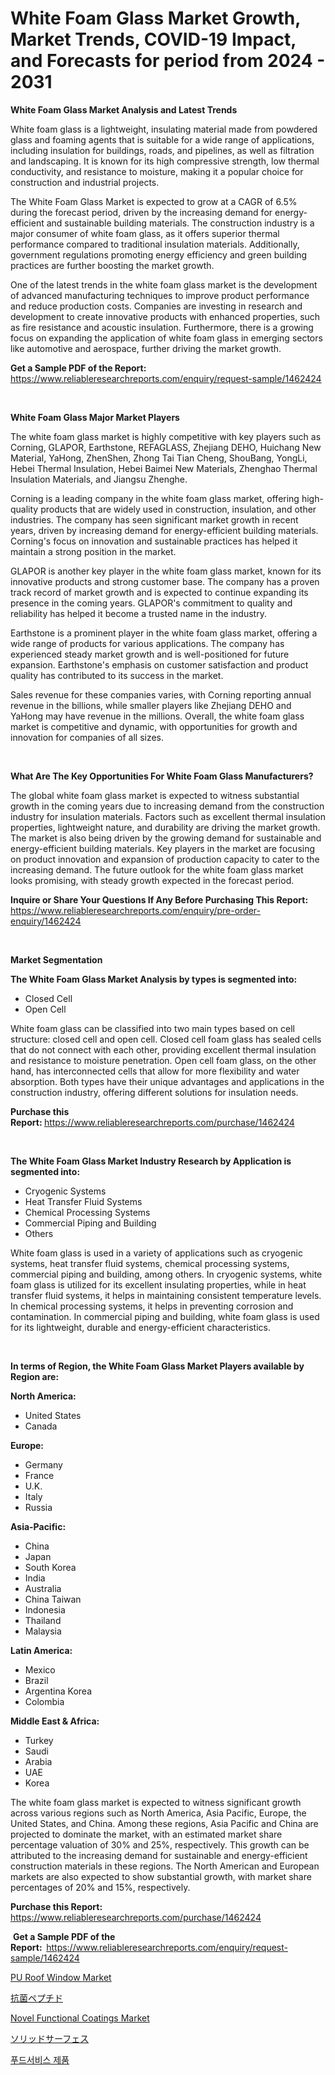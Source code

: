 <p><h1>White Foam Glass Market Growth, Market Trends, COVID-19 Impact, and Forecasts for period from 2024 - 2031</h1></p><p><strong>White Foam Glass Market Analysis and Latest Trends</strong></p>
<p><p>White foam glass is a lightweight, insulating material made from powdered glass and foaming agents that is suitable for a wide range of applications, including insulation for buildings, roads, and pipelines, as well as filtration and landscaping. It is known for its high compressive strength, low thermal conductivity, and resistance to moisture, making it a popular choice for construction and industrial projects.</p><p>The White Foam Glass Market is expected to grow at a CAGR of 6.5% during the forecast period, driven by the increasing demand for energy-efficient and sustainable building materials. The construction industry is a major consumer of white foam glass, as it offers superior thermal performance compared to traditional insulation materials. Additionally, government regulations promoting energy efficiency and green building practices are further boosting the market growth.</p><p>One of the latest trends in the white foam glass market is the development of advanced manufacturing techniques to improve product performance and reduce production costs. Companies are investing in research and development to create innovative products with enhanced properties, such as fire resistance and acoustic insulation. Furthermore, there is a growing focus on expanding the application of white foam glass in emerging sectors like automotive and aerospace, further driving the market growth.</p></p>
<p><strong>Get a Sample PDF of the Report:&nbsp;</strong> <a href="https://www.reliableresearchreports.com/enquiry/request-sample/1462424">https://www.reliableresearchreports.com/enquiry/request-sample/1462424</a></p>
<p>&nbsp;</p>
<p><strong>White Foam Glass Major Market Players</strong></p>
<p><p>The white foam glass market is highly competitive with key players such as Corning, GLAPOR, Earthstone, REFAGLASS, Zhejiang DEHO, Huichang New Material, YaHong, ZhenShen, Zhong Tai Tian Cheng, ShouBang, YongLi, Hebei Thermal Insulation, Hebei Baimei New Materials, Zhenghao Thermal Insulation Materials, and Jiangsu Zhenghe. </p><p>Corning is a leading company in the white foam glass market, offering high-quality products that are widely used in construction, insulation, and other industries. The company has seen significant market growth in recent years, driven by increasing demand for energy-efficient building materials. Corning's focus on innovation and sustainable practices has helped it maintain a strong position in the market.</p><p>GLAPOR is another key player in the white foam glass market, known for its innovative products and strong customer base. The company has a proven track record of market growth and is expected to continue expanding its presence in the coming years. GLAPOR's commitment to quality and reliability has helped it become a trusted name in the industry.</p><p>Earthstone is a prominent player in the white foam glass market, offering a wide range of products for various applications. The company has experienced steady market growth and is well-positioned for future expansion. Earthstone's emphasis on customer satisfaction and product quality has contributed to its success in the market.</p><p>Sales revenue for these companies varies, with Corning reporting annual revenue in the billions, while smaller players like Zhejiang DEHO and YaHong may have revenue in the millions. Overall, the white foam glass market is competitive and dynamic, with opportunities for growth and innovation for companies of all sizes.</p></p>
<p>&nbsp;</p>
<p><strong>What Are The Key Opportunities For White Foam Glass Manufacturers?</strong></p>
<p><p>The global white foam glass market is expected to witness substantial growth in the coming years due to increasing demand from the construction industry for insulation materials. Factors such as excellent thermal insulation properties, lightweight nature, and durability are driving the market growth. The market is also being driven by the growing demand for sustainable and energy-efficient building materials. Key players in the market are focusing on product innovation and expansion of production capacity to cater to the increasing demand. The future outlook for the white foam glass market looks promising, with steady growth expected in the forecast period.</p></p>
<p><strong>Inquire or Share Your Questions If Any Before Purchasing This Report:</strong> <a href="https://www.reliableresearchreports.com/enquiry/pre-order-enquiry/1462424">https://www.reliableresearchreports.com/enquiry/pre-order-enquiry/1462424</a></p>
<p>&nbsp;</p>
<p><strong>Market Segmentation</strong></p>
<p><strong>The White Foam Glass Market Analysis by types is segmented into:</strong></p>
<p><ul><li>Closed Cell</li><li>Open Cell</li></ul></p>
<p><p>White foam glass can be classified into two main types based on cell structure: closed cell and open cell. Closed cell foam glass has sealed cells that do not connect with each other, providing excellent thermal insulation and resistance to moisture penetration. Open cell foam glass, on the other hand, has interconnected cells that allow for more flexibility and water absorption. Both types have their unique advantages and applications in the construction industry, offering different solutions for insulation needs.</p></p>
<p><strong>Purchase this Report:&nbsp;</strong><a href="https://www.reliableresearchreports.com/purchase/1462424">https://www.reliableresearchreports.com/purchase/1462424</a></p>
<p>&nbsp;</p>
<p><strong>The White Foam Glass Market Industry Research by Application is segmented into:</strong></p>
<p><ul><li>Cryogenic Systems</li><li>Heat Transfer Fluid Systems</li><li>Chemical Processing Systems</li><li>Commercial Piping and Building</li><li>Others</li></ul></p>
<p><p>White foam glass is used in a variety of applications such as cryogenic systems, heat transfer fluid systems, chemical processing systems, commercial piping and building, among others. In cryogenic systems, white foam glass is utilized for its excellent insulating properties, while in heat transfer fluid systems, it helps in maintaining consistent temperature levels. In chemical processing systems, it helps in preventing corrosion and contamination. In commercial piping and building, white foam glass is used for its lightweight, durable and energy-efficient characteristics.</p></p>
<p>&nbsp;</p>
<p><strong>In terms of Region, the White Foam Glass Market Players available by Region are:</strong></p>
<p>
    <p> <strong> North America: </strong>
        <ul>
            <li>United States</li>
            <li>Canada</li>
        </ul>
        </p> 
    <p> <strong> Europe: </strong>
        <ul>
            <li>Germany</li>
            <li>France</li>
            <li>U.K.</li>
            <li>Italy</li>
            <li>Russia</li>
        </ul>
        </p> 
    <p> <strong> Asia-Pacific: </strong>
        <ul>
            <li>China</li>
            <li>Japan</li>
            <li>South Korea</li>
            <li>India</li>
            <li>Australia</li>
            <li>China Taiwan</li>
            <li>Indonesia</li>
            <li>Thailand</li>
            <li>Malaysia</li>
        </ul>
        </p> 
    <p> <strong> Latin America: </strong>
        <ul>
            <li>Mexico</li>
            <li>Brazil</li>
            <li>Argentina Korea</li>
            <li>Colombia</li>
        </ul>
        </p> 
    <p> <strong> Middle East & Africa: </strong>
        <ul>
            <li>Turkey</li>
            <li>Saudi</li>
            <li>Arabia</li>
            <li>UAE</li>
            <li>Korea</li>
        </ul>
    </p>
    </p>
<p><p>The white foam glass market is expected to witness significant growth across various regions such as North America, Asia Pacific, Europe, the United States, and China. Among these regions, Asia Pacific and China are projected to dominate the market, with an estimated market share percentage valuation of 30% and 25%, respectively. This growth can be attributed to the increasing demand for sustainable and energy-efficient construction materials in these regions. The North American and European markets are also expected to show substantial growth, with market share percentages of 20% and 15%, respectively.</p></p>
<p><strong>Purchase this Report: </strong><a href="https://www.reliableresearchreports.com/purchase/1462424">https://www.reliableresearchreports.com/purchase/1462424</a></p>
<p>&nbsp;<strong>Get a Sample PDF of the Report:&nbsp;&nbsp;</strong><a href="https://www.reliableresearchreports.com/enquiry/request-sample/1462424">https://www.reliableresearchreports.com/enquiry/request-sample/1462424</a></p>
<p><strong></strong></p>
<p><p><a href="https://github.com/Airanohannonzb68e5pb53oc1/Market-Research-Report-List-1/blob/main/pu-roof-window-market.md">PU Roof Window Market</a></p><p><a href="https://medium.com/@ryleebauch2023/%E6%8A%97%E8%8F%8C%E3%83%9A%E3%83%97%E3%83%81%E3%83%89%E5%B8%82%E5%A0%B4%E3%81%AE%E5%88%86%E6%9E%90-%E3%81%9D%E3%81%AEcagr-%E5%B8%82%E5%A0%B4%E3%82%BB%E3%82%B0%E3%83%A1%E3%83%B3%E3%83%86%E3%83%BC%E3%82%B7%E3%83%A7%E3%83%B3-%E3%81%8A%E3%82%88%E3%81%B3%E4%B8%96%E7%95%8C%E3%81%AE%E6%A5%AD%E7%95%8C%E6%A6%82%E8%A6%81-6edce1860ab8">抗菌ペプチド</a></p><p><a href="https://github.com/fiixsa/Market-Research-Report-List-1/blob/main/novel-functional-coatings-market.md">Novel Functional Coatings Market</a></p><p><a href="https://github.com/xemfu2379520/Market-Research-Report-List-1/blob/main/53227341010.md">ソリッドサーフェス</a></p><p><a href="https://github.com/khytkeqagplkzqvh/Market-Research-Report-List-1/blob/main/4255939701.md">푸드서비스 제품</a></p></p>